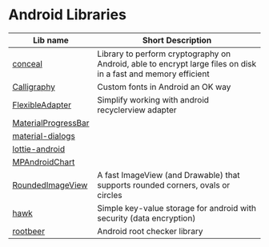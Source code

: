 # Android Libraries

|Lib name|Short Description|
|-|-|
| [conceal](https://github.com/facebook/conceal) | Library to perform cryptography on Android, able to encrypt large files on disk in a fast and memory efficient |
| [Calligraphy](https://github.com/chrisjenx/Calligraphy) | Custom fonts in Android an OK way |
| [FlexibleAdapter](https://github.com/davideas/FlexibleAdapter) | Simplify working with android recyclerview adapter |
| [MaterialProgressBar](https://github.com/DreaminginCodeZH/MaterialProgressBar) | |
| [material-dialogs](https://github.com/afollestad/material-dialogs) | |
| [lottie-android](https://github.com/airbnb/lottie-android) | |
| [MPAndroidChart](https://github.com/PhilJay/MPAndroidChart) | |
| [RoundedImageView](https://github.com/vinc3m1/RoundedImageView) | A fast ImageView (and Drawable) that supports rounded corners, ovals or circles |
| [hawk](https://github.com/orhanobut/hawk) | Simple key-value storage for android with security (data encryption) |
| [rootbeer](https://github.com/scottyab/rootbeer) | Android root checker library |
